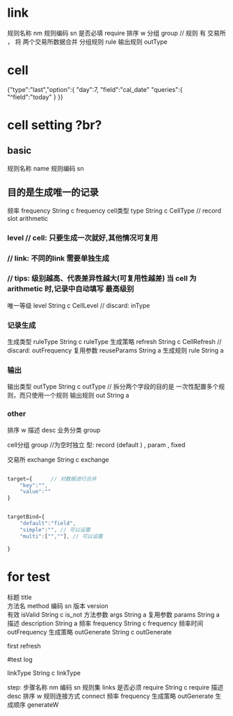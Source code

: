 # link 

规则名称 nm 
规则编码 sn
是否必填 require
排序 w
分组 group //  规则 有 交易所 ， 将 两个交易所数据合并
分组规则 rule
输出规则 outType


# cell



<!-- last 规则 -->
{"type":"last","option":{
    "day":7,
    "field":"cal_date"
    "queries":{
        "^field":"today"
    }
}}


<!-- new -->



# cell setting  ?br?
## basic 
规则名称  name
规则编码 sn
## 目的是生成唯一的记录 
频率 frequency String c frequency
cell类型 type String  c CellType   // record slot arithmetic
### level  // cell:  只要生成一次就好,其他情况可复用    
###  // link:  不同的link 需要单独生成 
###  // tips:  级别越高、代表差异性越大(可复用性越差) 当 cell 为 arithmetic 时,记录中自动填写 最高级别
唯一等级  level  String c CellLevel  // discard: inType
### 记录生成
生成类型 ruleType String c ruleType
生成策略 refresh String  c CellRefresh  //  discard: outFrequency
复用参数 reuseParams String a 
生成规则 rule String a 

### 输出
输出类型 outType String c outType // 拆分两个字段的目的是 一次性配置多个规则，而只使用一个规则
输出规则 out String a

### other 
排序 w
描述 desc
业务分类 group 



<!-- discard  输入编码  inTypeSn  String  -->

cell分组 group   //为空时独立
型: record (default )  , param , fixed  
 
交易所 exchange String  c exchange




```js

target={      // 对数据进行合并
    "key":"",
    "value":""
}


targetBind={
    "default":"field",
    "simple":"", // 可以设置
    "multi":["",""], // 可以设置

}


```


# for test 



标题   title  
方法名  method
编码 sn
版本 version  
有效 isValid String  c is_not
方法参数 args   String a 
复用参数 params   String a 
描述  description  String a 
频率 frequency String c frequency
频率时间 outFrequency
生成策略 outGenerate String  c outGenerate


first
refresh


#test log

linkType String c linkType





step:
    步骤名称 nm 
    编码  sn 
    规则集 links 
    是否必须 require String c require
    描述 desc
    排序 w
    规则连接方式 connect
    频率 frequency
    生成策略 outGenerate
    生成顺序  generateW

